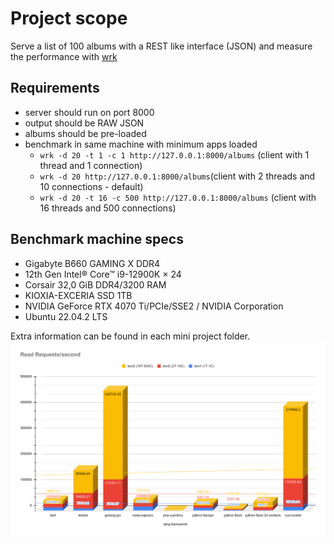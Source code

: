 # Project scope

Serve a list of 100 albums with a REST like interface (JSON) and measure the performance with [wrk](https://github.com/wg/wrk)

## Requirements

* server should run on port 8000
* output should be RAW JSON
* albums should be pre-loaded
* benchmark in same machine with minimum apps loaded
  * `wrk -d 20 -t 1 -c 1 http://127.0.0.1:8000/albums` (client with 1 thread and 1 connection)
  * `wrk -d 20 http://127.0.0.1:8000/albums`(client with 2 threads and 10 connections - default)
  * `wrk -d 20 -t 16 -c 500 http://127.0.0.1:8000/albums` (client with 16 threads and 500 connections)

## Benchmark machine specs

* Gigabyte B660 GAMING X DDR4
* 12th Gen Intel® Core™ i9-12900K × 24
* Corsair 32,0 GiB DDR4/3200 RAM
* KIOXIA-EXCERIA SSD 1TB
* NVIDIA GeForce RTX 4070 Ti/PCIe/SSE2 / NVIDIA Corporation
* Ubuntu 22.04.2 LTS

Extra information can be found in each mini project folder.
![Chart](chart.svg)
